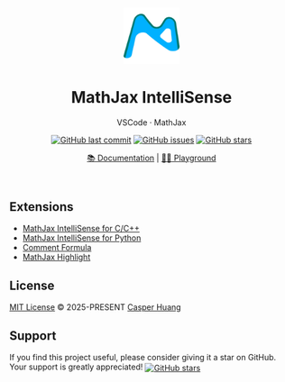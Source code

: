 <br>

<p align="center">
<img src="https://github.com/howcasperwhat/mathjax-intellisense/blob/main/assets/logo.png?raw=true" style="width:100px;" />
</p>

<h1 align="center">MathJax IntelliSense</h1>

<p align="center">
VSCode · MathJax
</p>

<p align="center">
<a href="https://github.com/howcasperwhat/mathjax-intellisense" target="__blank"><img src="https://img.shields.io/github/last-commit/howcasperwhat/mathjax-intellisense.svg?color=c977be" alt="GitHub last commit" /></a>
<a href="https://github.com/howcasperwhat/mathjax-intellisense/issues" target="__blank"><img src="https://img.shields.io/github/issues/howcasperwhat/mathjax-intellisense.svg?color=a38eed" alt="GitHub issues" /></a>
<a href="https://github.com/howcasperwhat/mathjax-intellisense" target="__blank"><img alt="GitHub stars" src="https://img.shields.io/github/stars/howcasperwhat/mathjax-intellisense?style=social"></a>
<br>
<p align="center">
<a href="https://howcasperwhat.github.io/mathjax-intellisense/extensions/mathjax-intellisense-python.html">📚 Documentation</a>
|
<a href="https://howcasperwhat.github.io/mathjax-playground/">🤹‍♂️ Playground</a>
</p>
<br>

## Extensions

- [MathJax IntelliSense for C/C++](https://marketplace.visualstudio.com/items?itemName=howcasperwhat.mathjax-intellisense-ccpp)
- [MathJax IntelliSense for Python](https://marketplace.visualstudio.com/items?itemName=howcasperwhat.mathjax-intellisense-python)
- [Comment Formula](https://marketplace.visualstudio.com/items?itemName=howcasperwhat.comment-formula)
- [MathJax Highlight](https://marketplace.visualstudio.com/items?itemName=howcasperwhat.mathjax-highlight)

## License

[MIT License](./LICENSE) &copy; 2025-PRESENT [Casper Huang](https://github.com/howcasperwhat)

## Support

If you find this project useful, please consider giving it a star on GitHub. Your support is greatly appreciated! <a href="https://github.com/howcasperwhat/mathjax-intellisense" target="__blank"><img alt="GitHub stars" src="https://img.shields.io/badge/Github-🌟-blue?logo=github" align="center"></a>
